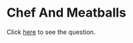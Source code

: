 # Chef And Meatballs
Click [here](https://www.codechef.com/DEC18B/problems/COMAS) to see the question.
